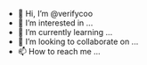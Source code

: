 - 👋 Hi, I’m @verifycoo
- 👀 I’m interested in ...
- 🌱 I’m currently learning ...
- 💞️ I’m looking to collaborate on ...
- 📫 How to reach me ...

<!---
verifycoo/verifycoo is a ✨ special ✨ repository because its `README.md` (this file) appears on your GitHub profile.
You can click the Preview link to take a look at your changes.
--->
